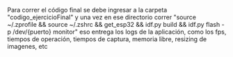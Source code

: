 Para correr el código final se debe ingresar a la carpeta "codigo_ejercicioFinal" y una vez en ese directorio correr "source ~/.zprofile && source ~/.zshrc && get_esp32 && idf.py build && idf.py flash -p /dev/{puerto} monitor" eso entrega los logs de la aplicación, como los fps, tiempos de operación, tiempos de captura, memoria libre, resizing de imagenes, etc



